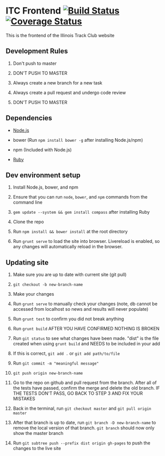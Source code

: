 # ITC Frontend [![Build Status](https://travis-ci.org/mkreiser/ITC-Frontend.svg?branch=master)](https://travis-ci.org/mkreiser/ITC-Frontend) [![Coverage Status](https://coveralls.io/repos/github/mkreiser/ITC-Frontend/badge.svg?branch=master)](https://coveralls.io/github/mkreiser/ITC-Frontend?branch=master)

This is the frontend of the Illinois Track Club website

## Development Rules

1. Don't push to master

2. DON'T PUSH TO MASTER

3. Always create a new branch for a new task

4. Always create a pull request and undergo code review

5. DON'T PUSH TO MASTER

## Dependencies

* [Node.js](https://nodejs.org/en/download/)

* bower (Run `npm install bower -g` after installing Node.js/npm)

* npm (Included with Node.js)

* [Ruby](http://rubyinstaller.org/downloads/)

## Dev environment setup

1. Install Node.js, bower, and npm

2. Ensure that you can run `node`, `bower`, and `npm` commands from the command line

3. `gem update --system && gem install compass` after installing Ruby

4. Clone the repo

5. Run `npm install && bower install` at the root directory

6. Run `grunt serve` to load the site into browser. Livereload is enabled, so any changes will automatically reload in the browser.

## Updating site

1. Make sure you are up to date with current site (git pull)

2. `git checkout -b new-branch-name`

3. Make your changes

4. Run `grunt serve` to manually check your changes (note, db cannot be accessed from localhost so news and results will never populate)

5. Run `grunt test` to confirm you did not break anything

6. Run `grunt build` AFTER YOU HAVE CONFIRMED NOTHING IS BROKEN

7. Run `git status` to see what changes have been made. "dist" is the file created when using `grunt build` and NEEDS to be included in your add

8. If this is correct, `git add .` or `git add path/to/file`

9. Run `git commit -m "meaningful message"`

10. `git push origin new-branch-name`

11. Go to the repo on github and pull request from the branch. After all of the tests have passed, confirm the merge and delete the old branch. IF THE TESTS DON'T PASS, GO BACK TO STEP 3 AND FIX YOUR MISTAKES

12. Back in the terminal, run `git checkout master` and `git pull origin master`

13. After that branch is up to date, run `git branch -D new-branch-name` to remove the local version of that branch. `git branch` should now only show the master branch

14. Run `git subtree push --prefix dist origin gh-pages` to push the changes to the live site

